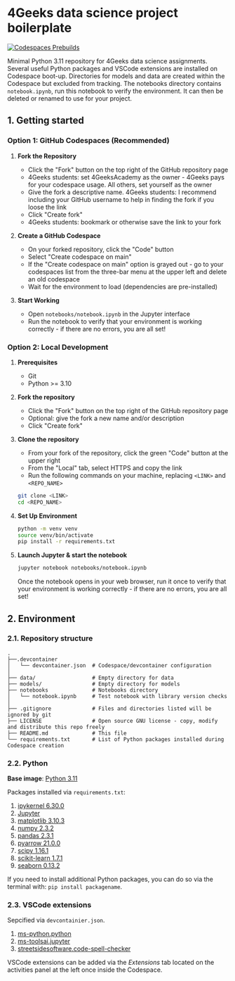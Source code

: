 # 4Geeks data science project boilerplate

[![Codespaces Prebuilds](https://github.com/gperdrizet/4Geeks_datascience_project/actions/workflows/codespaces/create_codespaces_prebuilds/badge.svg)](https://github.com/gperdrizet/4Geeks_datascience_project/actions/workflows/codespaces/create_codespaces_prebuilds)

Minimal Python 3.11 repository for 4Geeks data science assignments. Several useful Python packages and VSCode extensions are installed on Codespace boot-up. Directories for models and data are created within the Codespace but excluded from tracking. The notebooks directory contains `notebook.ipynb`, run this notebook to verify the environment. It can then be deleted or renamed to use for your project.

## 1. Getting started

### Option 1: GitHub Codespaces (Recommended)

1. **Fork the Repository**
   - Click the "Fork" button on the top right of the GitHub repository page
   - 4Geeks students: set 4GeeksAcademy as the owner - 4Geeks pays for your codespace usage. All others, set yourself as the owner
   - Give the fork a descriptive name. 4Geeks students: I recommend including your GitHub username to help in finding the fork if you loose the link
   - Click "Create fork"
   - 4Geeks students: bookmark or otherwise save the link to your fork

2. **Create a GitHub Codespace**
   - On your forked repository, click the "Code" button
   - Select "Create codespace on main"
   - If the "Create codespace on main" option is grayed out - go to your codespaces list from the three-bar menu at the upper left and delete an old codespace
   - Wait for the environment to load (dependencies are pre-installed)

3. **Start Working**
   - Open `notebooks/notebook.ipynb` in the Jupyter interface
   - Run the notebook to verify that your environment is working correctly - if there are no errors, you are all set!

### Option 2: Local Development

1. **Prerequisites**
   - Git
   - Python >= 3.10

2. **Fork the repository**
   - Click the "Fork" button on the top right of the GitHub repository page
   - Optional: give the fork a new name and/or description
   - Click "Create fork"

3. **Clone the repository**
   - From your fork of the repository, click the green "Code" button at the upper right
   - From the "Local" tab, select HTTPS and copy the link
   - Run the following commands on your machine, replacing `<LINK>` and `<REPO_NAME>`

   ```bash
   git clone <LINK>
   cd <REPO_NAME>
   ```

4. **Set Up Environment**

   ```bash
   python -m venv venv
   source venv/bin/activate
   pip install -r requirements.txt
   ```

5. **Launch Jupyter & start the notebook**
   ```bash
   jupyter notebook notebooks/notebook.ipynb
   ```

   Once the notebook opens in your web browser, run it once to verify that your environment is working correctly - if there are no errors, you are all set!

## 2. Environment

### 2.1. Repository structure

```text
.
├──.devcontainer
│   └── devcontainer.json  # Codespace/devcontainer configuration
│
├── data/                  # Empty directory for data
├── models/                # Empty directory for models
├── notebooks              # Notebooks directory
│   └── notebook.ipynb     # Test notebook with library version checks
│
├── .gitignore             # Files and directories listed will be ignored by git
├── LICENSE                # Open source GNU license - copy, modify and distribute this repo freely
├── README.md              # This file
└── requirements.txt       # List of Python packages installed during Codespace creation
```

### 2.2. Python
**Base image**: [Python 3.11](https://github.com/devcontainers/images/tree/main/src/python)

Packages installed via `requirements.txt`:

1. [ipykernel 6.30.0](https://pypi.org/project/ipykernel)
2. [Jupyter](https://jupyter.org)
3. [matplotlib 3.10.3](https://matplotlib.org/stable/index.html)
4. [numpy 2.3.2](https://numpy.org/doc/stable/index.html)
5. [pandas 2.3.1](https://pandas.pydata.org/docs)
6. [pyarrow 21.0.0](https://arrow.apache.org/docs/python/index.html)
7. [scipy 1.16.1](https://scipy.org)
8. [scikit-learn 1.7.1](https://scikit-learn.org/stable/index.html)
9. [seaborn 0.13.2](https://seaborn.pydata.org)

If you need to install additional Python packages, you can do so via the terminal with: `pip install packagename`.

### 2.3. VSCode extensions

Sepcified via `devcontainier.json`.

1. [ms-python.python](https://marketplace.visualstudio.com/items?itemName=ms-python.python)
2. [ms-toolsai.jupyter](https://marketplace.visualstudio.com/items?itemName=ms-toolsai.jupyter)
3. [streetsidesoftware.code-spell-checker](https://marketplace.visualstudio.com/items?itemName=streetsidesoftware.code-spell-checker)

VSCode extensions can be added via the *Extensions* tab located on the activities panel at the left once inside the Codespace.
